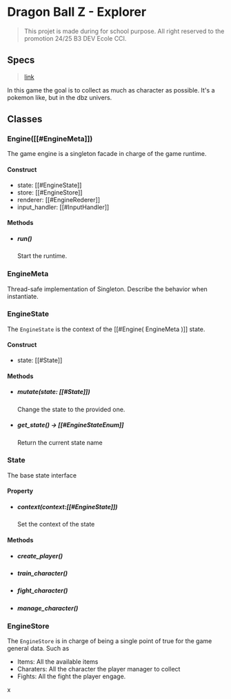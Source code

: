 # Dragon Ball Z - Explorer

> This projet is made during for school purpose. All right reserved to the promotion 24/25 B3 DEV Ecole CCI.

## Specs

> [link](https://designpattern.nexelab.com/c/21-tp/)

In this game the goal is to collect as much as character as possible.
It's a pokemon like, but in the dbz univers.

## Classes

### Engine([[#EngineMeta]])
The game engine is a singleton facade in charge of the game runtime.
#### Construct
- state: [[#EngineState]]
- store: [[#EngineStore]]
- renderer: [[#EngineRederer]]
- input_handler: [[#InputHandler]]
#### Methods
- ##### run()
  Start the runtime. 
  
### EngineMeta
Thread-safe implementation of Singleton. Describe the behavior when instantiate.

### EngineState
The `EngineState` is the context of the [[#Engine( EngineMeta )]] state.
#### Construct
- state: [[#State]]
#### Methods
- ##### mutate(state: [[#State]])
  Change the state to the provided one.
- ##### get_state() -> [[#EngineStateEnum]]
  Return the current state name
### State
The base state interface
#### Property
- ##### context(context:[[#EngineState]])
  Set the context of the state
#### Methods
- ##### create_player()
- ##### train_character()
- ##### fight_character()
- ##### manage_character()

### EngineStore

The `EngineStore` is in charge of being a single point of true for the game general data.
Such as 

- Items: All the available items
- Charaters: All the character the player manager to collect
- Fights: All the fight the player engage.


x